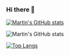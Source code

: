### Hi there 👋

[![Martin's GitHub stats](https://github-readme-stats.vercel.app/api?username=tin-r9)](https://github.com/anuraghazra/github-readme-stats)

![Martin's GitHub stats](https://vistr.dev/badge?repo=tin-r9.tin-r9)

[![Top Langs](https://github-readme-stats.vercel.app/api/top-langs/?username=tin-r9)](https://github.com/anuraghazra/github-readme-stats)
